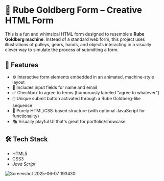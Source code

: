 # 🤖 Rube Goldberg Form – Creative HTML Form

This is a fun and whimsical HTML form designed to resemble a **Rube Goldberg machine**. Instead of a standard web form, this project uses illustrations of pulleys, gears, hands, and objects interacting in a visually clever way to simulate the process of submitting a form.

## 🎨 Features

- ⚙️ Interactive form elements embedded in an animated, machine-style layout
- 📩 Includes input fields for name and email
- ✅ Checkbox to agree to terms (humorously labeled "agree to whatever")
- 🖱️ Unique submit button activated through a Rube Goldberg-like sequence
- 🧩 Purely HTML/CSS-based structure (with optional JavaScript for functionality)
- 🎭 Visually playful UI that's great for portfolio/showcase

## 🛠 Tech Stack

- HTML5
- CSS3
- *Java Script*

![Screenshot 2025-06-07 193430](https://github.com/user-attachments/assets/194559a3-55e8-44e2-a9fa-8bdaac581be6)






